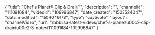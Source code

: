 {
    "title": "Chef's Planet&reg; Clip &amp; Drain&trade;",
    "description": "",
    "channelid": "111091684",
    "videoid": "109996847",
    "date_created": "1502524047",
    "date_modified": "1504049173",
    "type": "captivate",
    "layout": "channelVideo",
    "url": "\/bbbusa-latest-videos\/chef-s-planet\u00c2-clip-drain\u00e2-3-notes\/111091684-109996847"
}